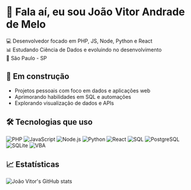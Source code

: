 # 👋 Fala aí, eu sou João Vitor Andrade de Melo

💻 Desenvolvedor focado em PHP, JS, Node, Python e React  
📊 Estudando Ciência de Dados e evoluindo no desenvolvimento  
📍 São Paulo - SP

## 🚧 Em construção
- Projetos pessoais com foco em dados e aplicações web
- Aprimorando habilidades em SQL e automações
- Explorando visualização de dados e APIs

## 🛠️ Tecnologias que uso
![PHP](https://img.shields.io/badge/PHP-777BB4?style=for-the-badge&logo=php&logoColor=white)
![JavaScript](https://img.shields.io/badge/JavaScript-F7DF1E?style=for-the-badge&logo=javascript&logoColor=black)
![Node.js](https://img.shields.io/badge/Node.js-339933?style=for-the-badge&logo=nodedotjs&logoColor=white)
![Python](https://img.shields.io/badge/Python-3776AB?style=for-the-badge&logo=python&logoColor=white)
![React](https://img.shields.io/badge/React-20232A?style=for-the-badge&logo=react&logoColor=61DAFB)
![SQL](https://img.shields.io/badge/SQL-4479A1?style=for-the-badge&logo=postgresql&logoColor=white)
![PostgreSQL](https://img.shields.io/badge/PostgreSQL-336791?style=for-the-badge&logo=postgresql&logoColor=white)
![SQLite](https://img.shields.io/badge/SQLite-003B57?style=for-the-badge&logo=sqlite&logoColor=white)
![VBA](https://img.shields.io/badge/VBA-008000?style=for-the-badge)

## 📈 Estatísticas
![João Vitor's GitHub stats](https://github-readme-stats.vercel.app/api?username=stupidCience&show_icons=true&theme=radical)
